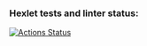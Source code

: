 ### Hexlet tests and linter status:
[![Actions Status](https://github.com/begmuhommet/algorithms-project-69/actions/workflows/hexlet-check.yml/badge.svg)](https://github.com/begmuhommet/algorithms-project-69/actions)